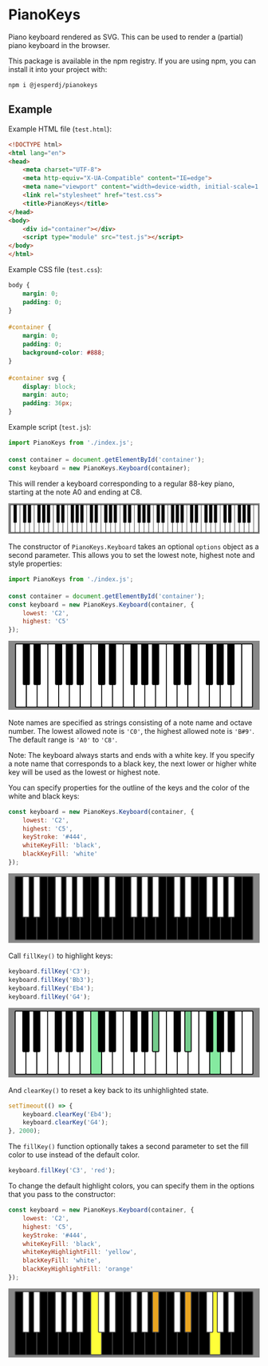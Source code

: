# PianoKeys

Piano keyboard rendered as SVG. This can be used to render a (partial) piano keyboard in the browser.

This package is available in the npm registry. If you are using npm, you can install it into your project with:

    npm i @jesperdj/pianokeys

## Example

Example HTML file (`test.html`):

```html
<!DOCTYPE html>
<html lang="en">
<head>
    <meta charset="UTF-8">
    <meta http-equiv="X-UA-Compatible" content="IE=edge">
    <meta name="viewport" content="width=device-width, initial-scale=1.0">
    <link rel="stylesheet" href="test.css">
    <title>PianoKeys</title>
</head>
<body>
    <div id="container"></div>
    <script type="module" src="test.js"></script>
</body>
</html>
```

Example CSS file (`test.css`):

```css
body {
    margin: 0;
    padding: 0;
}

#container {
    margin: 0;
    padding: 0;
    background-color: #888;
}

#container svg {
    display: block;
    margin: auto;
    padding: 36px;
}
```

Example script (`test.js`):

```javascript
import PianoKeys from './index.js';

const container = document.getElementById('container');
const keyboard = new PianoKeys.Keyboard(container);
```

This will render a keyboard corresponding to a regular 88-key piano, starting at the note A0 and ending at C8.

![88-key keyboard](./example-01.png)

The constructor of `PianoKeys.Keyboard` takes an optional `options` object as a second parameter. This allows you to set the lowest note, highest note and style properties:

```javascript
import PianoKeys from './index.js';

const container = document.getElementById('container');
const keyboard = new PianoKeys.Keyboard(container, {
    lowest: 'C2',
    highest: 'C5'
});
```

![Keyboard staring at C2 and ending at C5](./example-02.png)

Note names are specified as strings consisting of a note name and octave number. The lowest allowed note is `'C0'`, the highest allowed note is `'B#9'`. The default range is `'A0'` to `'C8'`.

Note: The keyboard always starts and ends with a white key. If you specify a note name that corresponds to a black key, the next lower or higher white key will be used as the lowest or highest note.

You can specify properties for the outline of the keys and the color of the white and black keys:

```javascript
const keyboard = new PianoKeys.Keyboard(container, {
    lowest: 'C2',
    highest: 'C5',
    keyStroke: '#444',
    whiteKeyFill: 'black',
    blackKeyFill: 'white'
});
```

![Keyboard with custom colors](./example-03.png)

Call `fillKey()` to highlight keys:

```javascript
keyboard.fillKey('C3');
keyboard.fillKey('Bb3');
keyboard.fillKey('Eb4');
keyboard.fillKey('G4');
```

![Keyboard with highlighted keys](./example-04.png)

And `clearKey()` to reset a key back to its unhighlighted state.

```javascript
setTimeout(() => {
    keyboard.clearKey('Eb4');
    keyboard.clearKey('G4');
}, 2000);
```

The `fillKey()` function optionally takes a second parameter to set the fill color to use instead of the default color.

```javascript
keyboard.fillKey('C3', 'red');
```

To change the default highlight colors, you can specify them in the options that you pass to the constructor:

```javascript
const keyboard = new PianoKeys.Keyboard(container, {
    lowest: 'C2',
    highest: 'C5',
    keyStroke: '#444',
    whiteKeyFill: 'black',
    whiteKeyHighlightFill: 'yellow',
    blackKeyFill: 'white',
    blackKeyHighlightFill: 'orange'
});
```

![Keyboard with custom default highlight colors](./example-05.png)
